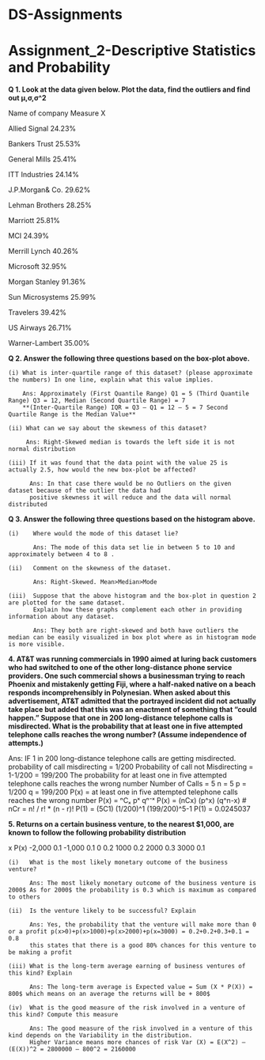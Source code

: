 # DS-Assignments
# Assignment_2-Descriptive Statistics and Probability

**Q 1. Look at the data given below. Plot the data, find the outliers and find out  μ,σ,σ^2**

Name of company	Measure X

Allied Signal	24.23%

Bankers Trust	25.53%

General Mills	25.41%

ITT Industries	24.14%

J.P.Morgan& Co.	29.62%

Lehman Brothers	28.25%

Marriott	25.81%

MCI	24.39%

Merrill Lynch	40.26%

Microsoft	32.95%

Morgan Stanley	91.36%

Sun Microsystems	25.99%

Travelers	39.42%

US Airways	26.71%

Warner-Lambert	35.00%



**Q 2. Answer the following three questions based on the box-plot above.**

    (i)	What is inter-quartile range of this dataset? (please approximate the numbers) In one line, explain what this value implies.
    
        Ans: Approximately (First Quantile Range) Q1 = 5 (Third Quantile Range) Q3 = 12, Median (Second Quartile Range) = 7 
        **(Inter-Quartile Range) IQR = Q3 – Q1 = 12 – 5 = 7 Second Quartile Range is the Median Value**
        
    (ii) What can we say about the skewness of this dataset?
    
         Ans: Right-Skewed median is towards the left side it is not normal distribution
    
    (iii) If it was found that the data point with the value 25 is actually 2.5, how would the new box-plot be affected?
    
          Ans: In that case there would be no Outliers on the given dataset because of the outlier the data had 
          positive skewness it will reduce and the data will normal distributed
          
        

**Q 3. Answer the following three questions based on the histogram above.**

    
    (i)	   Where would the mode of this dataset lie?
    
           Ans: The mode of this data set lie in between 5 to 10 and approximately between 4 to 8 .
           
    (ii)   Comment on the skewness of the dataset.	
    
           Ans: Right-Skewed. Mean>Median>Mode
           
    (iii)  Suppose that the above histogram and the box-plot in question 2 are plotted for the same dataset.
           Explain how these graphs complement each other in providing information about any dataset. 
           
           Ans: They both are right-skewed and both have outliers the median can be easily visualized in box plot where as in histogram mode is more visible.
           
           
           
**4. AT&T was running commercials in 1990 aimed at luring back customers who had switched to one of the other long-distance phone service providers. One such commercial shows a businessman trying to reach Phoenix and mistakenly getting Fiji, where a half-naked native on a beach responds incomprehensibly in Polynesian. When asked about this advertisement, AT&T admitted that the portrayed incident did not actually take place but added that this was an enactment of something that “could happen.” Suppose that one in 200 long-distance telephone calls is misdirected. What is the probability that at least one in five attempted telephone calls reaches the wrong number? (Assume independence of attempts.)**

Ans: IF 1 in 200 long-distance telephone calls are getting misdirected.
probability of call misdirecting = 1/200 Probability of call not Misdirecting = 1-1/200 = 199/200 The probability for at least one in five attempted telephone calls reaches the wrong number Number of Calls = 5 n = 5 p = 1/200 q = 199/200 P(x) = at least one in five attempted telephone calls reaches the wrong number P(x) = ⁿCₓ pˣ qⁿ⁻ˣ P(x) = (nCx) (p^x) (q^n-x) # nCr = n! / r! * (n - r)! P(1) = (5C1) (1/200)^1 (199/200)^5-1 P(1) = 0.0245037



**5. Returns on a certain business venture, to the nearest $1,000, are known to follow the following probability distribution**

   x    P(x)
-2,000	0.1
-1,000	0.1
 0	    0.2
1000	0.2
2000	0.3
3000	0.1

    (i)   What is the most likely monetary outcome of the business venture?
    
          Ans: The most likely monetary outcome of the business venture is 2000$ As for 2000$ the probability is 0.3 which is maximum as compared to others
          
    (ii)  Is the venture likely to be successful? Explain
     
          Ans: Yes, the probability that the venture will make more than 0 or a profit p(x>0)+p(x>1000)+p(x>2000)+p(x=3000) = 0.2+0.2+0.3+0.1 = 0.8 
          this states that there is a good 80% chances for this venture to be making a profit
          
    (iii) What is the long-term average earning of business ventures of this kind? Explain
    
          Ans: The long-term average is Expected value = Sum (X * P(X)) = 800$ which means on an average the returns will be + 800$
    
    (iv)  What is the good measure of the risk involved in a venture of this kind? Compute this measure

          Ans: The good measure of the risk involved in a venture of this kind depends on the Variability in the distribution. 
          Higher Variance means more chances of risk Var (X) = E(X^2) –(E(X))^2 = 2800000 – 800^2 = 2160000
